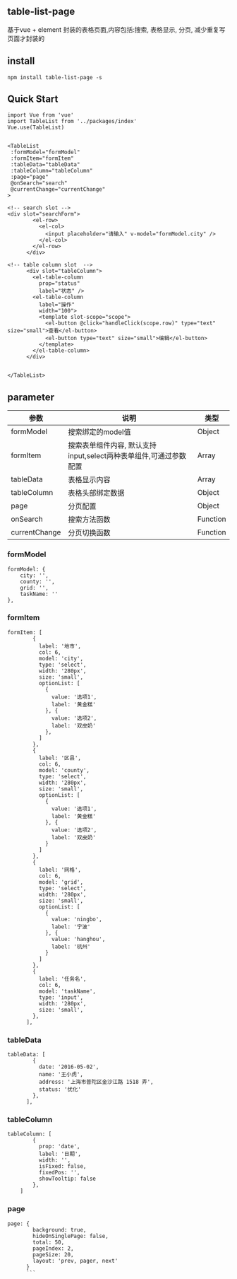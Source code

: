 ## table-list-page

基于vue + element 封装的表格页面,内容包括:搜索, 表格显示, 分页, 减少重复写页面才封装的

## install

```
npm install table-list-page -s
```

## Quick Start
```
import Vue from 'vue'
import TableList from '../packages/index'
Vue.use(TableList)


<TableList
 :formModel="formModel"
 :formItem="formItem"
 :tableData="tableData"
 :tableColumn="tableColumn"
 :page="page"
 @onSearch="search"
 @currentChange="currentChange"
>

<!-- search slot -->
<div slot="searchForm">
        <el-row>
          <el-col>
            <input placeholder="请输入" v-model="formModel.city" />
          </el-col>
        </el-row>
      </div>
	  
<!-- table column slot  -->	  
      <div slot="tableColumn">
        <el-table-column
          prop="status"
          label="状态" />
        <el-table-column
          label="操作"
          width="100">
          <template slot-scope="scope">
            <el-button @click="handleClick(scope.row)" type="text" size="small">查看</el-button>
            <el-button type="text" size="small">编辑</el-button>
          </template>
        </el-table-column>
      </div>


</TableList>

```

## parameter


参数 | 说明 | 类型
---|---|---
formModel | 搜索绑定的model值 | Object
formItem | 搜索表单组件内容, 默认支持input,select两种表单组件,可通过参数配置 | Array
tableData | 表格显示内容 | Array
tableColumn | 表格头部绑定数据 | Object
page | 分页配置 | Object
onSearch | 搜索方法函数 | Function
currentChange | 分页切换函数 | Function



### formModel
```
formModel: {
	city: '',
	county: '',
	grid: '',
	taskName: ''
},
```

### formItem 
```
formItem: [
        {
          label: '地市',
          col: 6,
          model: 'city',
          type: 'select',
          width: '280px',
          size: 'small',
          optionList: [
            {
              value: '选项1',
              label: '黄金糕'
            }, {
              value: '选项2',
              label: '双皮奶'
            },
          ]
        },
        {
          label: '区县',
          col: 6,
          model: 'county',
          type: 'select',
          width: '280px',
          size: 'small',
          optionList: [
            {
              value: '选项1',
              label: '黄金糕'
            }, {
              value: '选项2',
              label: '双皮奶'
            }
          ]
        },
        {
          label: '网格',
          col: 6,
          model: 'grid',
          type: 'select',
          width: '280px',
          size: 'small',
          optionList: [
            {
              value: 'ningbo',
              label: '宁波'
            }, {
              value: 'hanghou',
              label: '杭州'
            }
          ]
        },
        {
          label: '任务名',
          col: 6,
          model: 'taskName',
          type: 'input',
          width: '280px',
          size: 'small',
        },
      ],
```

### tableData
```
tableData: [
        {
          date: '2016-05-02',
          name: '王小虎',
          address: '上海市普陀区金沙江路 1518 弄',
          status: '优化'
        },
      ],
```
### tableColumn
```
tableColumn: [
        {
          prop: 'date',
          label: '日期',
          width: '',
          isFixed: false,
          fixedPos: '',
          showTooltip: false
        },
	]
```
### page
```
page: {
        background: true,
        hideOnSinglePage: false,
        total: 50,
        pageIndex: 2,
        pageSize: 20,
        layout: 'prev, pager, next'
      }
	  ```



